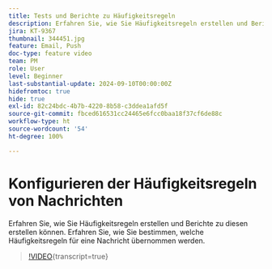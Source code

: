 ```yaml
---
title: Tests und Berichte zu Häufigkeitsregeln
description: Erfahren Sie, wie Sie Häufigkeitsregeln erstellen und Berichte zu diesen erstellen können. Erfahren Sie, wie Sie bestimmen, welche Häufigkeitsregeln für eine Nachricht übernommen werden.
jira: KT-9367
thumbnail: 344451.jpg
feature: Email, Push
doc-type: feature video
team: PM
role: User
level: Beginner
last-substantial-update: 2024-09-10T00:00:00Z
hidefromtoc: true
hide: true
exl-id: 82c24bdc-4b7b-4220-8b58-c3ddea1afd5f
source-git-commit: fbced616531cc24465e6fcc0baa18f37cf6de88c
workflow-type: ht
source-wordcount: '54'
ht-degree: 100%

---
```


# Konfigurieren der Häufigkeitsregeln von Nachrichten

Erfahren Sie, wie Sie Häufigkeitsregeln erstellen und Berichte zu diesen erstellen können. Erfahren Sie, wie Sie bestimmen, welche Häufigkeitsregeln für eine Nachricht übernommen werden.

>[!VIDEO](https://video.tv.adobe.com/v/344451?quality=12&learn=on){transcript=true}
